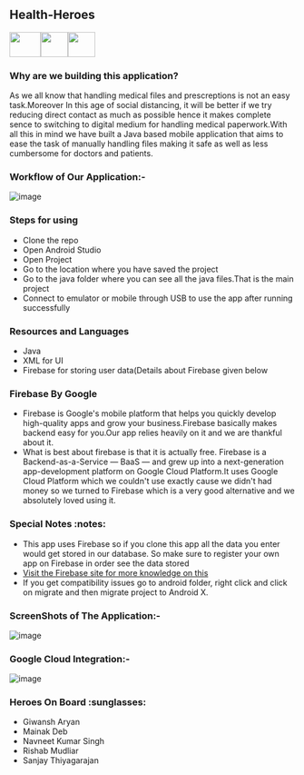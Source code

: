 ## Health-Heroes
<img src="https://cdn.vox-cdn.com/thumbor/1SrcuHFZ70PO7OPgSb2_DxM3gUk=/0x0:640x427/1820x1213/filters:focal(0x0:640x427):format(webp)/cdn.vox-cdn.com/assets/1087137/java_logo_640.jpg" height="44" width="55"><img src="https://pbs.twimg.com/profile_images/1105378972156649472/9W16lxHj_400x400.png" height="44" width="48"><img src="https://firebase.google.com/downloads/brand-guidelines/PNG/logo-vertical.png" height="44" width="48">
<h3>Why are we building this application?</h3>
<p>As we all know that handling medical files and prescreptions is not an easy task.Moreover In this age of social distancing, it will be better if we try reducing direct contact as much as possible hence it makes complete sence to  switching to digital medium for handling medical paperwork.With all this in mind we have built a Java based mobile application that aims to ease the task of manually handling files making it safe as well as less cumbersome for doctors and patients.</p>

### Workflow of Our Application:-
![image](https://user-images.githubusercontent.com/53183532/95006709-c219eb80-0624-11eb-9f14-1acdcfc9cbc1.png)


<h3> Steps for using</h3>
<ul>
  <li>Clone the repo</li>
  <li>Open Android Studio</li>
  <li>Open Project</li>
  <li>Go to the location where you have saved the project</li>
  <li>Go to the java folder where you can see all the java files.That is the main project</li>
  <li>Connect to emulator or mobile through USB to use the app after running  successfully</li>
</ul>
<h3>Resources and Languages</h3>
<ul>
  <li>Java</li>
  <li>XML for UI</li>
  <li>Firebase for storing user data(Details about Firebase given below</li>
</ul>
<h3>Firebase By Google</h3>
<ul>
    <li>Firebase is Google's mobile platform that helps you quickly develop high-quality apps and grow your business.Firebase basically makes backend easy for you.Our app relies heavily on it and we are thankful about it.</li>
    <li>What is best about firebase is that it is actually free. Firebase is a Backend-as-a-Service — BaaS — and grew up into a next-generation app-development platform on Google Cloud Platform.It uses Google Cloud Platform which we couldn't use exactly cause we didn't had money so we turned to Firebase which is a very good alternative and we absolutely loved using it.</li>
</ul>
<h3>Special Notes :notes:</h3>
<ul>
  <li>This app uses Firebase so if you clone this app all the data you enter would get stored in our database. So make sure to register your own app on Firebase in order see the data stored</li>
  <li><a href="https://console.firebase.google.com/?pli=1">Visit the Firebase site for more knowledge on this</a></li>
  <li>If you get compatibility issues go to android folder, right click and click on migrate and then migrate project to Android X.</li>
</ul>


### ScreenShots of The Application:-
![image](https://user-images.githubusercontent.com/53183532/95012102-46836300-0653-11eb-8bd5-033008c4ca9e.png)


### Google Cloud Integration:-
![image](https://user-images.githubusercontent.com/53183532/95006766-5edc8900-0625-11eb-9538-eabe49b9457a.png)
<h3> Heroes On Board :sunglasses: </h3>
<ul>
  <li>Giwansh Aryan</li>
  <li>Mainak Deb</li>
  <li>Navneet Kumar Singh</li>
  <li>Rishab Mudliar</li>
  <li>Sanjay Thiyagarajan</li>
</ul>



